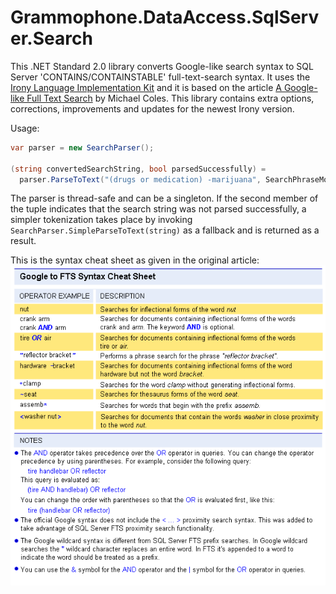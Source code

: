 # Grammophone.DataAccess.SqlServer.Search
This .NET Standard 2.0 library converts Google-like search syntax to SQL Server 'CONTAINS/CONTAINSTABLE' full-text-search syntax.
It uses the [Irony Language Implementation Kit](https://github.com/IronyProject/Irony) and it is based on the article
[A Google-like Full Text Search](http://www.sqlservercentral.com/articles/Full-Text+Search+(2008)/64248/) by Michael Coles.
This library contains extra options, corrections, improvements and updates for the newest Irony version.

Usage:
```C#
var parser = new SearchParser();

(string convertedSearchString, bool parsedSuccessfully) =
  parser.ParseToText("(drugs or medication) -marijuana", SearchPhraseMode.Inflectional);

```

The parser is thread-safe and can be a singleton. If the second member of the tuple indicates that the search string was not parsed successfully, a simpler tokenization takes place by invoking `SearchParser.SimpleParseToText(string)` as a fallback and is returned as a result.

This is the syntax cheat sheet as given in the original article:
![syntax cheat sheet](https://github.com/grammophone/Grammophone.DataAccess.SqlServer.Search/raw/master/Syntax%20cheat%20sheet.png)

